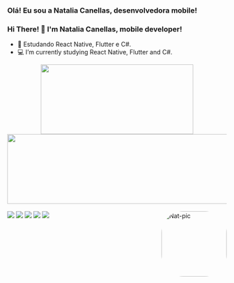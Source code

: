 ### Olá! Eu sou a Natalia Canellas, desenvolvedora mobile!
### Hi There! 👋 I'm Natalia Canellas, mobile developer!

- 🌱 Estudando React Native, Flutter e C#.       
- 💻 I’m currently studying React Native, Flutter and C#.

<div align="center">
  <a href="https://github.com/nataliacanellas">
  <img height="160em" img width="350" src="https://github-readme-stats.vercel.app/api?username=nataliacanellas&show_icons=true&theme=dracula&include_all_commits=true&count_private=true"/>
  <img height="160em" img width="530" src="https://github-readme-stats.vercel.app/api/top-langs/?username=nataliacanellas&layout=compact&langs_count=7&theme=dracula"/>
</div>
<div style="display: inline_block"><br>
  
  <img align="right" alt="Nat-pic" height="150" style="border-radius:50px;" src="https://cdn.discordapp.com/attachments/692860921080578152/907405998099144714/Postagem_em_video_quadrado_1080x1080_px._1.gif">
</div>
  

<div>
  <a href="https://www.youtube.com/channel/UC22m2hMywPpRL_RV-eKERzQ" target="_blank"><img src="https://img.shields.io/badge/YouTube-FF0000?style=for-the-badge&logo=youtube&logoColor=white" target="_blank"></a>
  <a href="https://www.instagram.com/canellasnatalia/" target="_blank"><img src="https://img.shields.io/badge/-Instagram-%23E4405F?style=for-the-badge&logo=instagram&logoColor=white" target="_blank"></a>
 	<a href="https://www.twitch.tv/nataliaharu" target="_blank"><img src="https://img.shields.io/badge/Twitch-9146FF?style=for-the-badge&logo=twitch&logoColor=white" target="_blank"></a>
  <a href = "mailto:nataliafcanellas@gmail.com"><img src="https://img.shields.io/badge/-Gmail-%23333?style=for-the-badge&logo=gmail&logoColor=white" target="_blank"></a>
  <a href="https://www.linkedin.com/in/natalia-fontes-canellas-a4a997169/" target="_blank"><img src="https://img.shields.io/badge/-LinkedIn-%230077B5?style=for-the-badge&logo=linkedin&logoColor=white" target="_blank"></a> 
  
</div>
